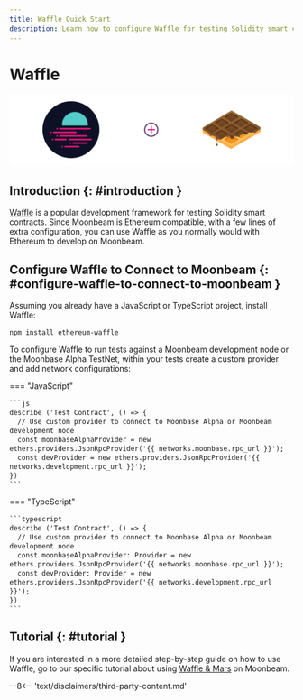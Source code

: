 ```yaml
---
title: Waffle Quick Start
description: Learn how to configure Waffle for testing Solidity smart contracts to either a locally running Moonbeam development node or the Moonbase Alpha TestNet.
---
```


# Waffle

![Waffle Introduction](/images/builders/build/eth-api/eth-dev-env/waffle-mars/waffle-banner.png)

## Introduction {: #introduction } 

[Waffle](https://www.getwaffle.io/) is a popular development framework for testing Solidity smart contracts. Since Moonbeam is Ethereum compatible, with a few lines of extra configuration, you can use Waffle as you normally would with Ethereum to develop on Moonbeam.

## Configure Waffle to Connect to Moonbeam {: #configure-waffle-to-connect-to-moonbeam } 

Assuming you already have a JavaScript or TypeScript project, install Waffle:

```
npm install ethereum-waffle
```

To configure Waffle to run tests against a Moonbeam development node or the Moonbase Alpha TestNet, within your tests create a custom provider and add network configurations:

=== "JavaScript"

    ```js
    describe ('Test Contract', () => {
      // Use custom provider to connect to Moonbase Alpha or Moonbeam development node
      const moonbaseAlphaProvider = new ethers.providers.JsonRpcProvider('{{ networks.moonbase.rpc_url }}');
      const devProvider = new ethers.providers.JsonRpcProvider('{{ networks.development.rpc_url }}');
    })
    ```

=== "TypeScript"

    ```typescript
    describe ('Test Contract', () => {
      // Use custom provider to connect to Moonbase Alpha or Moonbeam development node
      const moonbaseAlphaProvider: Provider = new ethers.providers.JsonRpcProvider('{{ networks.moonbase.rpc_url }}');
      const devProvider: Provider = new ethers.providers.JsonRpcProvider('{{ networks.development.rpc_url }}');
    })
    ```

## Tutorial {: #tutorial } 

If you are interested in a more detailed step-by-step guide on how to use Waffle, go to our specific tutorial about using [Waffle & Mars](/builders/interact/waffle-mars/) on Moonbeam.

--8<-- 'text/disclaimers/third-party-content.md'
